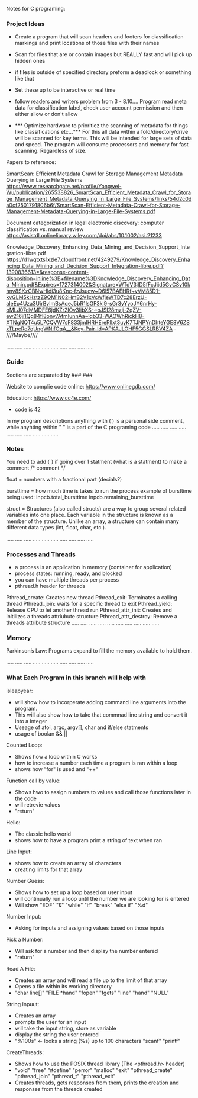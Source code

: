Notes for C programing:

### Project Ideas ###
- Create a program that will scan headers and footers for classification markings and print locations of those files with their names
- Scan for files that are or contain images but REALLY fast and will pick up hidden ones
- if files is outside of specified directory preform a deadlock or something like that
- Set these up to be interactive or real time
- follow readers and writers problem from 3 - 8.10.... Program read meta data for classification label, check user account permission and then either allow or don't allow

- *** Optimize hardware to prioritiez the scanning of metadata for things like classifications etc...***
For this all data within a fold/directory/drive will be scanned for key terms. This will be intended for large sets of data and speed. The program will consume processors and memory for fast scanning. Regardless of size.

Papers to reference:

SmartScan: Efficient Metadata Crawl for Storage Management Metadata Querying in Large File Systems
https://www.researchgate.net/profile/Yongwei-Wu/publication/265538826_SmartScan_Efficient_Metadata_Crawl_for_Storage_Management_Metadata_Querying_in_Large_File_Systems/links/54d2c0da0cf2501791806b6f/SmartScan-Efficient-Metadata-Crawl-for-Storage-Management-Metadata-Querying-in-Large-File-Systems.pdf

Document categorization in legal electronic discovery: computer classification vs. manual review
https://asistdl.onlinelibrary.wiley.com/doi/abs/10.1002/asi.21233

Knowledge_Discovery_Enhancing_Data_Mining_and_Decision_Support_Integration-libre.pdf
https://d1wqtxts1xzle7.cloudfront.net/4249279/Knowledge_Discovery_Enhancing_Data_Mining_and_Decision_Support_Integration-libre.pdf?1390836613=&response-content-disposition=inline%3B+filename%3DKnowledge_Discovery_Enhancing_Data_Minin.pdf&Expires=1727314002&Signature=WTdV3jID5fFcJjjd5GvCSv10khnv8SKzCBNwHldi3u8Knc-fzJsucw~D6l57BAEHRf~vVM85D1-kvGLM5kHztzZ9QM1N02HmB2V1xVcWfjeWTD7c28ErzU-aleEp4Uza3UirBvlmBsAqeJ5bR1IsGF3kl9-sGr3yYyoJY6nrHy-oMLJ07dMMDFE6jdKZr2IOv3IibXS-~oJSl28mzij-2qZV-ew216ji1Qg84fl8ony7AfmIunnAa~lqb33-WAOWhRickH8-XTNgNQT4u5L7CQVW7sF833jmIHRHEreRllxt3uyK7TJNPYnDhteYGE8V6ZSxTLpcRo7qUngWNifOqA__&Key-Pair-Id=APKAJLOHF5GGSLRBV4ZA - ////Maybe////

.....  .....  .....  .....  ..... .....  .....  .....  .....  .....
### Guide ###
Sections are separated by ### ###

Website to complie code online: https://www.onlinegdb.com/

Education: https://www.cc4e.com/
- code is 42

In my program descriptions anything with ( ) is a personal side comment, while anyhting within " " is a part of the C programing code
.....  .....  .....  .....  ..... .....  .....  .....  .....  .....
### Notes ### 

You need to add { } if going over 1 statment (what is a statment)
to make a comment /* comment */

float = numbers with a fractional part (decials?)

bursttime = how much time is takes to run the process
example of bursttime being used:
inpcb.total_bursttime
inpcb.remaining_bursttime

struct =  Structures (also called structs) are a way to group several related variables into one place. Each variable in the structure is known as a member of the structure. Unlike an array, a structure can contain many different data types (int, float, char, etc.).

.....  .....  .....  .....  ..... .....  .....  .....  .....  .....
### Processes and Threads ###
- a process is an application in memory (container for application)
- process states: running, ready, and blocked
- you can have multiple threads per process
- pthread.h header for threads

Pthread_create: Creates new thread
Pthread_exit: Terminates a calling thread
Pthread_join: waits for a specific thread to exit
Pthread_yield: Release CPU to let another thread run
Pthread_attr_init: Creates and initilizes a threads attriubute structure
Pthread_attr_destroy: Remove a threads attribute structure
.....  .....  .....  .....  ..... .....  .....  .....  .....  .....
### Memory ###

Parkinson’s Law: Programs expand to fill the memory available to hold them.


.....  .....  .....  .....  ..... .....  .....  .....  .....  .....
### What Each Program in this branch will help with ###

isleapyear: 
- will show how to incorperate adding command line arguments into the program. 
- This will also show how to take that commnad line string and convert it into a integer
- Useage of atoi, argc, argv[], char and if/else statments
- usage of boolan && ||

Counted Loop:
- Shows how a loop within C works
- how to increase a number each time a program is ran within a loop
- shows how "for" is used and "++"

Function call by value:
- Shows hwo to assign numbers to values and call those functions later in the code
- will retrevie values
- "return"

Hello:
- The classic hello world
- shows how to have a program print a string of text when ran

Line Input:
- shows how to create an array of characters
- creating limits for that array

Number Guess:
- Shows how to set up a loop based on user input
- will continually run a loop until the number we are looking for is entered
- Will show "EOF" "&" "while" "if" "break" "else if" "%d"

Number Input: 
- Asking for inputs and assigning values based on those inputs

Pick a Number:
- Will ask for a number and then display the number entered
- "return"

Read A File:
- Creates an array and will read a file up to the limit of that array
- Opens a file within its working directory
- "char line[]" "FILE *hand" "fopen" "fgets" "line" "hand" "NULL"

String Inpuut:
- Creates an array 
- prompts the user for an input
- will take the input string, store as variable
- display the string the user entered
- "%100s" <- looks a string (%s) up to 100 characters "scanf" "printf"

CreateThreads:
- Shows how to use the POSIX thread library (The <pthread.h> header)
- "void" "free" "#define" "perror" "malloc" "exit" "pthread_create" "pthread_join" "pthread_t" "pthread_exit"
- Creates threads, gets responses from them, prints the creation and responses from the threads created

